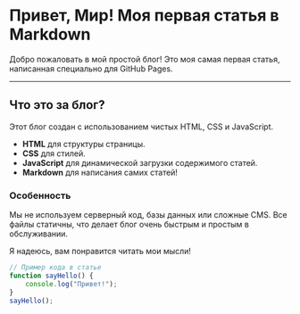 # Привет, Мир! Моя первая статья в Markdown

Добро пожаловать в мой простой блог! Это моя самая первая статья, написанная специально для GitHub Pages.

---

## Что это за блог?

Этот блог создан с использованием чистых HTML, CSS и JavaScript.
* **HTML** для структуры страницы.
* **CSS** для стилей.
* **JavaScript** для динамической загрузки содержимого статей.
* **Markdown** для написания самих статей!

### Особенность

Мы не используем серверный код, базы данных или сложные CMS. Все файлы статичны, что делает блог очень быстрым и простым в обслуживании.

Я надеюсь, вам понравится читать мои мысли!

```javascript
// Пример кода в статье
function sayHello() {
    console.log("Привет!");
}
sayHello();
